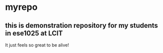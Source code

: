 # myrepo
## this is demonstration repository for my students in ese1025 at LCIT

It just feels so great to be alive!

